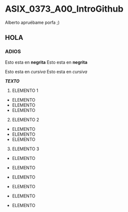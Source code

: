 # ASIX_0373_A00_IntroGithub
Alberto apruébame porfa ;)

## HOLA 
### ADIOS
Esto esta en __negrita__
Esto esta en **negrita**

Esto esta en _cursiva_
Esto esta en *cursiva*

__*TEXTO*__

1. ELEMENTO 1
* ELEMENTO 
* ELEMENTO 
* ELEMENTO 
2. ELEMENTO 2 
* ELEMENTO 
* ELEMENTO 
* ELEMENTO 
3. ELEMENTO 3
* ELEMENTO 
* ELEMENTO 
* ELEMENTO 

* ELEMENTO 
* ELEMENTO 
* ELEMENTO 